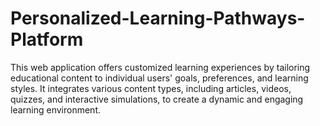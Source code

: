 # Personalized-Learning-Pathways-Platform
This web application offers customized learning experiences by tailoring educational content to individual users' goals, preferences, and learning styles. It integrates various content types, including articles, videos, quizzes, and interactive simulations, to create a dynamic and engaging learning environment.
